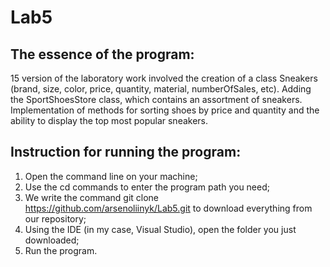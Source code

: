 # Lab5

## The essence of the program:
15 version of the laboratory work involved the creation of a class Sneakers (brand, size, color, price, quantity, material, numberOfSales, etc). Adding the SportShoesStore class, which contains an assortment of sneakers. Implementation of methods for sorting shoes by price and quantity and the ability to display the top most popular sneakers.
## Instruction for running the program:
1) Open the command line on your machine;
2) Use the cd commands to enter the program path you need;
3) We write the command git clone https://github.com/arsenoliinyk/Lab5.git to download everything from our repository;
4) Using the IDE (in my case, Visual Studio), open the folder you just downloaded;
5) Run the program.